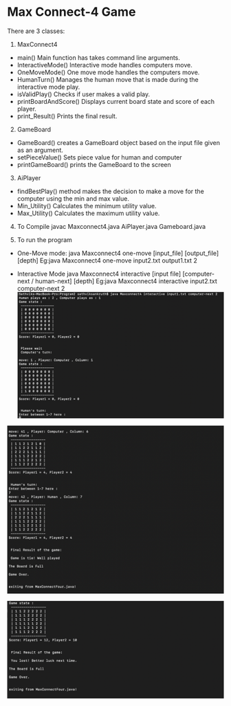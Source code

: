 # Max Connect-4 Game

There are 3 classes:
1. MaxConnect4
* main() Main function has takes command line arguments.
* InteractiveMode() Interactive mode handles computers move.
* OneMoveMode() One move mode handles the computers move. 
* HumanTurn() Manages the human move that is made during the interactive mode play.
* isValidPlay() Checks if user makes a valid play.
* printBoardAndScore() Displays current board state and score of each player.
* print_Result() Prints the final result.


2. GameBoard
* GameBoard() creates a GameBoard object based on the input file given as an argument.
* setPieceValue() Sets piece value for human and computer 
* printGameBoard() prints the GameBoard to the screen


3. AiPlayer
* findBestPlay() method makes the decision to make a move for the computer using
  the min and max value.
* Min_Utility() Calculates the minimum utility value.
* Max_Utility() Calculates the maximum utility value.


4. To Compile
javac Maxconnect4.java AiPlayer.java Gameboard.java

5. To run the program
* One-Move mode:
java Maxconnect4 one-move [input_file] [output_file] [depth]
Eg:java Maxconnect4 one-move input2.txt output1.txt 2

* Interactive Mode
java Maxconnect4 interactive [input file] [computer-next / human-next] [depth]
Eg:java Maxconnect4 interactive input2.txt computer-next 2
![alt text](https://github.com/sathvik-sankruth/AI-CSE5360/blob/master/Program2/Screen%20Shot%202020-06-05%20at%208.44.23%20PM.png)

![alt text](https://github.com/sathvik-sankruth/AI-CSE5360/blob/master/Program2/Screen%20Shot%202020-06-05%20at%208.46.10%20PM.png)

![alt text](https://github.com/sathvik-sankruth/AI-CSE5360/blob/master/Program2/Screen%20Shot%202020-06-05%20at%208.47.34%20PM.png)



